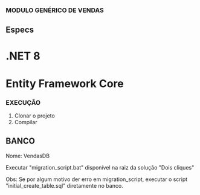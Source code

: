 ### MODULO GENÉRICO DE VENDAS ###

## Especs
# .NET 8
# Entity Framework Core


### EXECUÇÃO ###

1. Clonar o projeto
2. Compilar 

## BANCO ##

Nome: VendasDB

Executar "migration_script.bat" disponível na raiz da solução
"Dois cliques"

Obs: Se por algum motivo der erro em migration_script, executar o script "initial_create_table.sql" diretamente no banco.



